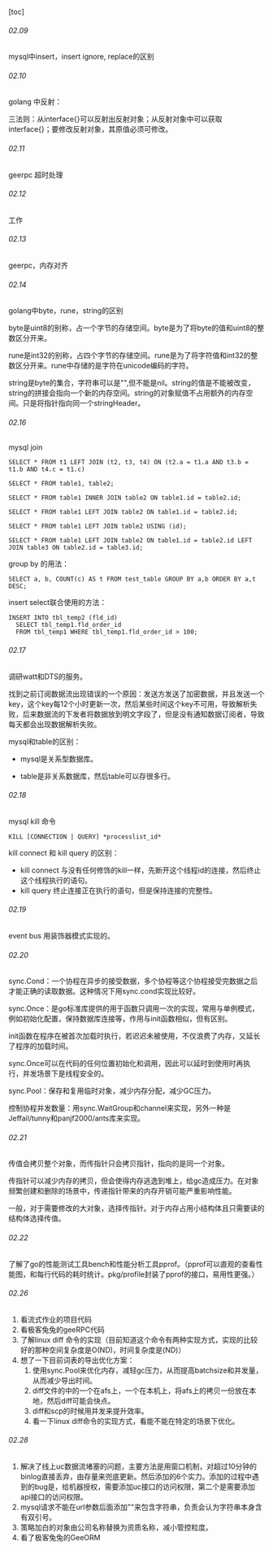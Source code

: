 

[toc]



###### 02.09

mysql中insert，insert ignore, replace的区别

###### 02.10

golang 中反射：

三法则：从interface{}可以反射出反射对象；从反射对象中可以获取interface{}；要修改反射对象，其原值必须可修改。

###### 02.11

geerpc 超时处理 

###### 02.12

工作

###### 02.13

geerpc，内存对齐

###### 02.14

golang中byte，rune，string的区别

byte是uint8的别称，占一个字节的存储空间。byte是为了将byte的值和uint8的整数区分开来。

rune是int32的别称，占四个字节的存储空间。rune是为了将字符值和int32的整数区分开来。rune中存储的是字符在unicode编码的字符。

string是byte的集合，字符串可以是"",但不能是nil。string的值是不能被改变，string的拼接会指向一个新的内存空间。string的对象赋值不占用额外的内存空间。只是将指针指向同一个stringHeader。

###### 02.16

mysql  join

```mysql
SELECT * FROM t1 LEFT JOIN (t2, t3, t4) ON (t2.a = t1.a AND t3.b = t1.b AND t4.c = t1.c)

SELECT * FROM table1, table2;

SELECT * FROM table1 INNER JOIN table2 ON table1.id = table2.id;

SELECT * FROM table1 LEFT JOIN table2 ON table1.id = table2.id;

SELECT * FROM table1 LEFT JOIN table2 USING (id);

SELECT * FROM table1 LEFT JOIN table2 ON table1.id = table2.id LEFT JOIN table3 ON table2.id = table3.id;
```

group by 的用法：

```mysql
SELECT a, b, COUNT(c) AS t FROM test_table GROUP BY a,b ORDER BY a,t DESC;
```

insert select联合使用的方法：

```mysql
INSERT INTO tbl_temp2 (fld_id)
  SELECT tbl_temp1.fld_order_id
  FROM tbl_temp1 WHERE tbl_temp1.fld_order_id > 100;
```

###### 02.17

调研watt和DTS的服务。

找到之前订阅数据流出现错误的一个原因：发送方发送了加密数据，并且发送一个key，这个key每12个小时更新一次，然后某些时间这个key不可用，导致解析失败，后来数据流的下发者将数据放到明文字段了，但是没有通知数据订阅者，导致每天都会出现数据解析失败。

mysql和table的区别：

- mysql是关系型数据库。

- table是非关系数据库，然后table可以存很多行。

###### 02.18

mysql kill 命令

```mysql
KILL [CONNECTION | QUERY] *processlist_id*
```

kill connect 和 kill query 的区别：

- kill connect 与没有任何修饰的kill一样，先断开这个线程id的连接，然后终止这个线程执行的语句。
- kill query 终止连接正在执行的语句，但是保持连接的完整性。

###### 02.19

event bus 用装饰器模式实现的。

###### 02.20

sync.Cond：一个协程在异步的接受数据，多个协程等这个协程接受完数据之后才能正确的读取数据。这种情况下用sync.cond实现比较好。

sync.Once：是go标准库提供的用于函数只调用一次的实现，常用与单例模式，例如初始化配置，保持数据库连接等，作用与init函数相似，但有区别。

​	init函数在程序在被首次加载时执行，若迟迟未被使用，不仅浪费了内存，又延长了程序的加载时间。

​	sync.Once可以在代码的任何位置初始化和调用，因此可以延时到使用时再执行，并发场景下是线程安全的。

sync.Pool：保存和复用临时对象，减少内存分配，减少GC压力。

控制协程并发数量：用sync.WaitGroup和channel来实现，另外一种是Jeffail/tunny和panjf2000/ants库来实现。

###### 02.21

传值会拷贝整个对象，而传指针只会拷贝指针，指向的是同一个对象。

传指针可以减少内存的拷贝，但会使得内存逃逸到堆上，给gc造成压力。在对象频繁创建和删除的场景中，传递指针带来的内存开销可能严重影响性能。

一般，对于需要修改的大对象，选择传指针。对于内存占用小结构体且只需要读的结构体选择传值。

###### 02.22

了解了go的性能测试工具bench和性能分析工具pprof。（pprof可以直观的查看性能图，和每行代码的耗时统计。pkg/profile封装了pprof的接口，易用性更强。）

###### 02.26

1. 看流式作业的项目代码
2. 看极客兔兔的geeRPC代码
3. 了解linux diff 命令的实现（目前知道这个命令有两种实现方式，实现的比较好的那种空间复杂度是O(ND)，时间复杂度是(ND)）
4. 想了一下目前词表的导出优化方案：
   1. 使用sync.Pool来优化内存，减轻gc压力，从而提高batchsize和并发量，从而减少导出时间。
   2. diff文件的中的一个在afs上，一个在本机上，将afs上的拷贝一份放在本地，然后diff可能会快点。
   3. diff和scp的时候用并发来提升效率。
   4. 看一下linux diff命令的实现方式，看能不能在特定的场景下优化。

###### 02.28

1. 解决了线上uc数据流堵塞的问题，主要方法是用窗口机制，对超过10分钟的binlog直接丢弃，由存量来兜底更新。然后添加的6个实力。添加的过程中遇到的bug是，给机器授权，需要添加uc接口的访问权限，第二个是需要添加api接口的访问权限。
2. mysql请求不能在url参数后面添加""来包含字符串，负责会认为字符串本身含有双引号。
3. 策略加白的对象由公司名称替换为资质名称，减小管控粒度。
4. 看了极客兔兔的GeeORM



